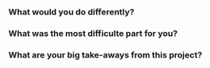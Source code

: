### What would you do differently?

### What was the most difficulte part for you?

### What are your big take-aways from this project?
